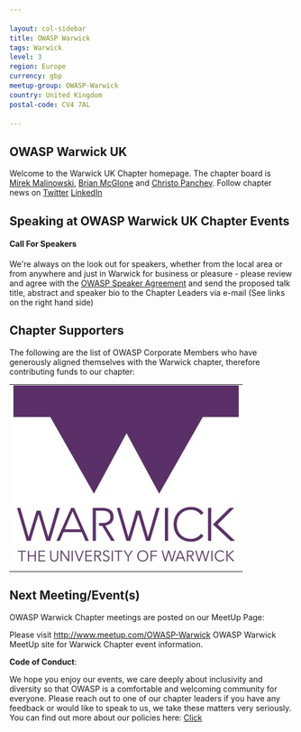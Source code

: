 ```yaml
---

layout: col-sidebar
title: OWASP Warwick
tags: Warwick
level: 3
region: Europe
currency: gbp
meetup-group: OWASP-Warwick
country: United Kingdom
postal-code: CV4 7AL

---
```



OWASP Warwick UK
-------------
Welcome to the Warwick UK Chapter homepage. 
The chapter board is <a href="mailto:miroslaw.malinowski@owasp.org">Mirek Malinowski</a>, <a href="mailto:brian.mcglone@owasp.org">Brian McGlone</a> and <a href="mailto:christo.panchev@owasp.org">Christo Panchev</a>. 
Follow chapter news on [Twitter](https://twitter.com/OWASPWarwickUK) [LinkedIn](https://www.linkedin.com/in/owasp-warwick-972a89300/)


Speaking at OWASP Warwick UK Chapter Events
----------------

#### Call For Speakers

We're always on the look out for speakers, whether from the local area or from anywhere and just in Warwick for business or pleasure -  please review and agree with the [OWASP Speaker Agreement](https://owasp.org/www-policy/) and send the proposed talk title, abstract and speaker bio to the Chapter Leaders via e-mail (See links on the right hand side)

Chapter Supporters
----------------
The following are the list of OWASP Corporate Members who have generously aligned themselves with the Warwick chapter, therefore contributing funds to our chapter:
<table cellpadding="15" cellspacing="0">
<tr>
<td>
    <a href="https://www.veracode.com"><img src="assets/images/warwick-logo-small.jpg" alt="Warwick"/></a>
</td>
</tr>
</table>

Next Meeting/Event(s)
---------------------
[//]: # (Comment: When updating the next event info also update the next event tab)

OWASP Warwick Chapter meetings are posted on our MeetUp Page:

Please visit  <a href="http://www.meetup.com/OWASP-Warwick">http://www.meetup.com/OWASP-Warwick</a> OWASP Warwick MeetUp site for Warwick Chapter event information.

<!-- {% include chapter_events.html group=page.meetup-group %} -->


**Code of Conduct**:


We hope you enjoy our events, we care deeply about inclusivity and diversity so that OWASP is a comfortable and welcoming community for everyone. Please reach out to one of our chapter leaders if you have any feedback or would like to speak to us, we take these matters very seriously. You can find out more about our policies here: [Click](https://owasp.org/www-policy/)
